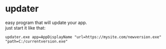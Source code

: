 # updater
easy program that will update your app.<br>
just start it like that:
```
updater.exe app=AppDisplayName "url=https://mysite.com/newversion.exe" "path=C:/currentversion.exe"
```